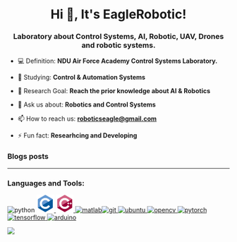 <h1 align="center">Hi 👋, It's EagleRobotic!</h1>
<h3 align="center">Laboratory about Control Systems, AI, Robotic, UAV, Drones and robotic systems.</h3>

- :computer: Definition: **NDU Air Force Academy Control Systems Laboratory.**

- 📝 Studying: **Control & Automation Systems**

- 🔭 Research Goal: **Reach the prior knowledge about AI & Robotics**

- 💬 Ask us about: **Robotics and Control Systems**

- 📫 How to reach us: **roboticseagle@gmail.com**

- ⚡ Fun fact: **Researhcing and Developing**

### Blogs posts
<!-- BLOG-POST-LIST:START -->
-------
<!-- BLOG-POST-LIST:END -->

<h3 align="left">Languages and Tools:</h3>
<p align="left"> 
<img src="https://www.kodiks.com/assets/images/icon-technology/pUBY5pVj.png" alt="python" width="40" height="40"/>   
<a href="https://www.cprogramming.com/" target="_blank"> <img src="https://raw.githubusercontent.com/devicons/devicon/master/icons/c/c-original.svg" alt="c" width="40" height="40"/> </a> <a href="https://www.w3schools.com/cpp/" target="_blank"> <img src="https://raw.githubusercontent.com/devicons/devicon/master/icons/cplusplus/cplusplus-original.svg" alt="cplusplus" width="40" height="40"/> </a> <a href="https://www.mathworks.com/" target="_blank"> <img src="https://upload.wikimedia.org/wikipedia/commons/2/21/Matlab_Logo.png" alt="matlab" width="40" height="40"/><img src="https://www.vectorlogo.zone/logos/git-scm/git-scm-icon.svg" alt="git" width="40" height="40"/> <img 
src="https://www.kodiks.com/assets/images/icon-technology/cof_orange_hex.jpg" alt="ubuntu" width="40" height="40"/> <img src="https://www.vectorlogo.zone/logos/opencv/opencv-icon.svg" alt="opencv" width="40" height="40"/> <img 
src="https://www.vectorlogo.zone/logos/pytorch/pytorch-icon.svg" alt="pytorch" width="40" height="40"/> <img src="https://www.vectorlogo.zone/logos/tensorflow/tensorflow-icon.svg" alt="tensorflow" width="40" height="40"/>
<a href="https://www.arduino.cc/" target="_blank"> <img src="https://cdn.worldvectorlogo.com/logos/arduino-1.svg" alt="arduino" width="40" height="40"/> </a></p>

<img src="https://github-readme-stats.vercel.app/api?username=EagleRobotic&&show_icons=true&title_color=#263238&icon_color=bb2acf&text_color=#263238&bg_color=#CFD8DC">

